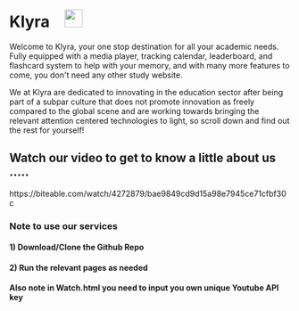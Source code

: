 <h1> Klyra &ensp;  <img src = "https://media2.giphy.com/media/QssGEmpkyEOhBCb7e1/giphy.gif?cid=ecf05e47a0n3gi1bfqntqmob8g9aid1oyj2wr3ds3mg700bl&rid=giphy.gif" width = 32></h1> 
Welcome to Klyra, your one stop destination for all your academic needs.
Fully equipped with a media player, tracking calendar, leaderboard, and flashcard system to help with your memory, and with many more features to come, you don't need any other study website.

We at Klyra are dedicated to innovating in the education sector after being part of a subpar culture that does not promote innovation as freely compared to the global scene and are working towards bringing the relevant attention centered technologies to light, so scroll down and find out the rest for yourself!

<h2> Watch our video to get to know a little about us ..... </h2>
https://biteable.com/watch/4272879/bae9849cd9d15a98e7945ce71cfbf30c

<h3>Note to use our services </h3>
<h4>1) Download/Clone the Github Repo</h4>
<h4>2) Run the relevant pages as needed </h4>
<h4>Also note in Watch.html you need to input you own unique Youtube API key</h4>
